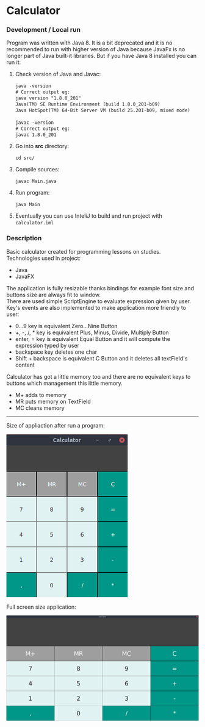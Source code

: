 # Calculator

### Development / Local run
Program was written with Java 8. It is a bit deprecated and it is no recommended to run with higher version of Java because JavaFx is no longer part of Java built-it libraries. But if you have Java 8 installed you can run it:
1. Check version of Java and Javac:
    ```
    java -version
    # Correct output eg:
    java version "1.8.0_201"
    Java(TM) SE Runtime Environment (build 1.8.0_201-b09)
    Java HotSpot(TM) 64-Bit Server VM (build 25.201-b09, mixed mode)

    javac -version
    # Correct output eg:
    javac 1.8.0_201
    ```
1. Go into **src** directory:
    ```
    cd src/
    ```
1. Compile sources:
    ```
    javac Main.java
    ```
1. Run program:
    ```
    java Main
    ```
1. Eventually you can use InteliJ to build and run project with `calculator.iml`
### Description
Basic calculator created for programming lessons on studies.</br>
Technologies used in project:
- Java
- JavaFX

The application is fully resizable thanks bindings for example font size and buttons size are always fit to window.</br>
There are used simple ScriptEngine to evaluate expression given by user.</br>
Key's events are also implemented to make application more friendly to user:
- 0...9 key is equivalent Zero...Nine Button
- +, -, /, * key is equivalent Plus, Minus, Divide, Multiply Button
- enter, = key is equivalent Equal Button and it will compute the expression typed by user
- backspace key deletes one char
- Shift + backspace is equivalent C Button and it deletes all textField's content

 Calculator has got a little memory too and there are no equivalent keys to buttons which management this little memory.
 - M+ adds to memory
 - MR puts memory on TextField
 - MC cleans memory

***
Size of appliaction after run a program:

![Calculator](screenshots/calc.png)

Full screen size application:

![CalculatorFullSize](screenshots/calcFullSize.png)

